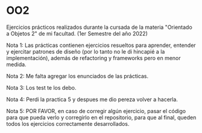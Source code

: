 # OO2

Ejercicios prácticos realizados durante la cursada de la materia "Orientado a Objetos 2" de mi facultad. (1er Semestre del año 2022)

Nota 1: Las prácticas contienen ejercicios resueltos para aprender, entender y ejercitar patrones de diseño (por lo tanto no le di hincapié a la implementación), además de refactoring y frameworks pero en menor medida.

Nota 2: Me falta agregar los enunciados de las prácticas.

Nota 3: Los test te los debo.

Nota 4: Perdi la practica 5 y despues me dio pereza volver a hacerla.

Nota 5: POR FAVOR, en caso de corregir algún ejercicio, pasar el código para que pueda verlo y corregirlo en el repositorio, para que al final, queden todos los ejercicios correctamente desarrollados.
